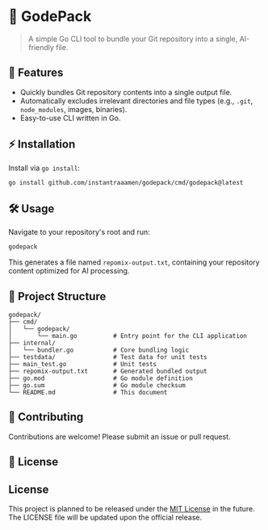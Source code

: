 # 🚀 GodePack

> A simple Go CLI tool to bundle your Git repository into a single, AI-friendly file.

## 🎯 Features

- Quickly bundles Git repository contents into a single output file.
- Automatically excludes irrelevant directories and file types (e.g., `.git`, `node_modules`, images, binaries).
- Easy-to-use CLI written in Go.

## ⚡ Installation

Install via `go install`:

```bash
go install github.com/instantraaamen/godepack/cmd/godepack@latest
```

## 🛠 Usage

Navigate to your repository's root and run:

```bash
godepack
```

This generates a file named `repomix-output.txt`, containing your repository content optimized for AI processing.

## 🌳 Project Structure

```
godepack/
├── cmd/
│   └── godepack/
│       └── main.go          # Entry point for the CLI application
├── internal/
│   └── bundler.go           # Core bundling logic
├── testdata/                # Test data for unit tests
├── main_test.go             # Unit tests
├── repomix-output.txt       # Generated bundled output
├── go.mod                   # Go module definition
├── go.sum                   # Go module checksum
└── README.md                # This document
```

## 🤝 Contributing

Contributions are welcome! Please submit an issue or pull request.

## 📄 License

## License

This project is planned to be released under the [MIT License](https://opensource.org/licenses/MIT) in the future.  
The LICENSE file will be updated upon the official release.


